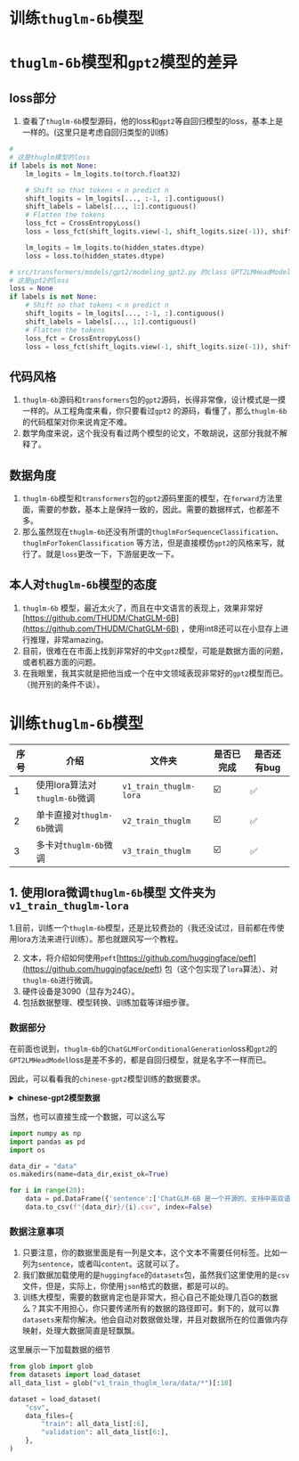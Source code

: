 # 训练`thuglm-6b`模型

# `thuglm-6b`模型和`gpt2`模型的差异

## loss部分

1. 查看了`thuglm-6b`模型源码，他的loss和`gpt2`等自回归模型的loss，基本上是一样的。(这里只是考虑自回归类型的训练)

```python
# 
# 这是thuglm模型的loss
if labels is not None:
    lm_logits = lm_logits.to(torch.float32)

    # Shift so that tokens < n predict n
    shift_logits = lm_logits[..., :-1, :].contiguous()
    shift_labels = labels[..., 1:].contiguous()
    # Flatten the tokens
    loss_fct = CrossEntropyLoss()
    loss = loss_fct(shift_logits.view(-1, shift_logits.size(-1)), shift_labels.view(-1))

    lm_logits = lm_logits.to(hidden_states.dtype)
    loss = loss.to(hidden_states.dtype)
```

```python
# src/transformers/models/gpt2/modeling_gpt2.py 的class GPT2LMHeadModel(GPT2PreTrainedModel):
# 这是gpt2的loss 
loss = None
if labels is not None:
    # Shift so that tokens < n predict n
    shift_logits = lm_logits[..., :-1, :].contiguous()
    shift_labels = labels[..., 1:].contiguous()
    # Flatten the tokens
    loss_fct = CrossEntropyLoss()
    loss = loss_fct(shift_logits.view(-1, shift_logits.size(-1)), shift_labels.view(-1))


```

## 代码风格

1. `thuglm-6b`源码和`transformers`包的`gpt2`源码，长得非常像，设计模式是一摸一样的。从工程角度来看，你只要看过`gpt2`
   的源码，看懂了，那么`thuglm-6b`的代码框架对你来说肯定不难。
2. 数学角度来说，这个我没有看过两个模型的论文，不敢胡说，这部分我就不解释了。

## 数据角度

1. `thuglm-6b`模型和`transformers`包的`gpt2`源码里面的模型，在`forward`方法里面，需要的参数，基本上是保持一致的，因此。需要的数据样式，也都差不多。
2. 那么虽然现在`thuglm-6b`还没有所谓的`thuglmForSequenceClassification`、`thuglmForTokenClassification`
   等方法，但是直接模仿`gpt2`的风格来写，就行了。就是`loss`更改一下，下游层更改一下。

## 本人对`thuglm-6b`模型的态度

1. `thuglm-6b`
   模型，最近太火了，而且在中文语言的表现上，效果非常好[https://github.com/THUDM/ChatGLM-6B](https://github.com/THUDM/ChatGLM-6B)
   ，使用int8还可以在小显存上进行推理，非常amazing。
2. 目前，很难在在市面上找到非常好的中文`gpt2`模型，可能是数据方面的问题，或者机器方面的问题。
3. 在我眼里，我其实就是把他当成一个在中文领域表现非常好的`gpt2`模型而已。（抛开别的条件不谈）。

# 训练`thuglm-6b`模型

| 序号  | 介绍                     | 文件夹                    | 是否已完成 | 是否还有bug |
|-----|------------------------|------------------------|-------|---------|
| 1   | 使用lora算法对`thuglm-6b`微调 | `v1_train_thuglm-lora` | ☑️    | ✅       |
| 2   | 单卡直接对`thuglm-6b`微调     | `v2_train_thuglm`      | ☑️    | ✅       |
| 3   | 多卡对`thuglm-6b`微调       | `v3_train_thuglm`      | ☑️    | ✅       |

## 1. 使用lora微调`thuglm-6b`模型 文件夹为`v1_train_thuglm-lora`

1.目前，训练一个`thuglm-6b`模型，还是比较费劲的（我还没试过，目前都在传使用lora方法来进行训练）。那也就跟风写一个教程。

2. 文本，将介绍如何使用`peft`[https://github.com/huggingface/peft](https://github.com/huggingface/peft)
   包（这个包实现了`lora`算法）、对`thuglm-6b`进行微调。
3. 硬件设备是3090（显存为24G）。
4. 包括数据整理、模型转换、训练加载等详细步骤。

### 数据部分
在前面也说到，`thuglm-6b`的`ChatGLMForConditionalGeneration`loss和`gpt2`的`GPT2LMHeadModel`loss是差不多的，都是自回归模型，就是名字不一样而已。

因此，可以看看我的`chinese-gpt2`模型训练的数据要求。

<details><summary><b>chinese-gpt2模型数据</b></summary>

#### 数据来源

1. 获得数据:数据链接，关注公众号【`统计学人`】，然后回复【`gpt2`】即可获得。

#### 数据格式

1. 数据其实就是一系列文件夹📁，然后每一个文件夹里面有大量的文件，每一个文件都是`.csv`格式的文件。其中有一列数据是`content`
2. 每一行的`content`就代表一句话,截图如下
   <img src="https://github.com/yuanzhoulvpi2017/zero_nlp/raw/main/images/chinesegpt2_data.png"/>
3. 虽然数据有15GB那么大，但是处理起来一点也不复杂，使用 `datasets`
   包，可以很轻松的处理大数据，而我只需要传递所有的文件路径即可，这个使用 `glob` 包就能完成。
</details>


当然，也可以直接生成一个数据，可以这么写

```python
import numpy as np
import pandas as pd
import os

data_dir = "data"
os.makedirs(name=data_dir,exist_ok=True)

for i in range(20):
    data = pd.DataFrame({'sentence':['ChatGLM-6B 是一个开源的、支持中英双语的对话语言模型，基于 [General Language Model (GLM)](https://github.com/THUDM/GLM) 架构，具有 62 亿参数。结合模型量化技术，'] * 100})
    data.to_csv(f"{data_dir}/{i}.csv", index=False)
```

### 数据注意事项
1. 只要注意，你的数据里面是有一列是文本，这个文本不需要任何标签。比如一列为`sentence`，或者叫`content`。这就可以了。
2. 我们数据加载使用的是`huggingface`的`datasets`包，虽然我们这里使用的是`csv`文件，但是，实际上，你使用`json`格式的数据，都是可以的。
3. 训练大模型，需要的数据肯定也是非常大，担心自己不能处理几百G的数据么？其实不用担心，你只要传递所有的数据的路径即可。剩下的，就可以靠`datasets`来帮你解决。他会自动对数据做处理，并且对数据所在的位置做内存映射，处理大数据简直是轻飘飘。


这里展示一下加载数据的细节
```python
from glob import glob
from datasets import load_dataset
all_data_list = glob("v1_train_thuglm_lora/data/*")[:10]

dataset = load_dataset(
    "csv",
    data_files={
        "train": all_data_list[:6],
        "validation": all_data_list[6:],
    },
)
```










